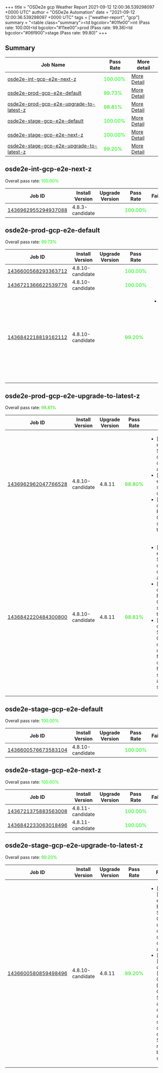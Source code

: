+++
title = "OSDe2e gcp Weather Report 2021-09-12 12:00:36.539298097 +0000 UTC"
author = "OSDe2e Automation"
date = "2021-09-12 12:00:36.539298097 +0000 UTC"
tags = ["weather-report", "gcp"]
summary = "<table class=\"summary\"><tr><td bgcolor=\"#01fe00\"></td><td>int (Pass rate: 100.00)</td></tr><tr><td bgcolor=\"#11ee00\"></td><td>prod (Pass rate: 99.36)</td></tr><tr><td bgcolor=\"#06f900\"></td><td>stage (Pass rate: 99.80)</td></tr></table>"
+++
## Summary

| Job Name | Pass Rate | More detail |
|----------|-----------|-------------|
|[osde2e-int-gcp-e2e-next-z](https://prow.ci.openshift.org/?job=osde2e-int-gcp-e2e-next-z)| <span style="color:#01fe00;">100.00%</span>|[More Detail](#osde2e-int-gcp-e2e-next-z)|
|[osde2e-prod-gcp-e2e-default](https://prow.ci.openshift.org/?job=osde2e-prod-gcp-e2e-default)| <span style="color:#07f800;">99.73%</span>|[More Detail](#osde2e-prod-gcp-e2e-default)|
|[osde2e-prod-gcp-e2e-upgrade-to-latest-z](https://prow.ci.openshift.org/?job=osde2e-prod-gcp-e2e-upgrade-to-latest-z)| <span style="color:#1fe000;">98.81%</span>|[More Detail](#osde2e-prod-gcp-e2e-upgrade-to-latest-z)|
|[osde2e-stage-gcp-e2e-default](https://prow.ci.openshift.org/?job=osde2e-stage-gcp-e2e-default)| <span style="color:#01fe00;">100.00%</span>|[More Detail](#osde2e-stage-gcp-e2e-default)|
|[osde2e-stage-gcp-e2e-next-z](https://prow.ci.openshift.org/?job=osde2e-stage-gcp-e2e-next-z)| <span style="color:#01fe00;">100.00%</span>|[More Detail](#osde2e-stage-gcp-e2e-next-z)|
|[osde2e-stage-gcp-e2e-upgrade-to-latest-z](https://prow.ci.openshift.org/?job=osde2e-stage-gcp-e2e-upgrade-to-latest-z)| <span style="color:#15ea00;">99.20%</span>|[More Detail](#osde2e-stage-gcp-e2e-upgrade-to-latest-z)|



## osde2e-int-gcp-e2e-next-z

Overall pass rate: <span style="color:#01fe00;">100.00%</span>

| Job ID | Install Version | Upgrade Version | Pass Rate | Failures |
|--------|-----------------|-----------------|-----------|----------|
[1436962955294937088](https://prow.ci.openshift.org/view/gs/origin-ci-test/logs/osde2e-int-gcp-e2e-next-z/1436962955294937088) | 4.8.3-candidate |  | <span style="color:#01fe00;">100.00%</span>|



## osde2e-prod-gcp-e2e-default

Overall pass rate: <span style="color:#07f800;">99.73%</span>

| Job ID | Install Version | Upgrade Version | Pass Rate | Failures |
|--------|-----------------|-----------------|-----------|----------|
[1436600568293363712](https://prow.ci.openshift.org/view/gs/origin-ci-test/logs/osde2e-prod-gcp-e2e-default/1436600568293363712) | 4.8.10-candidate |  | <span style="color:#01fe00;">100.00%</span>|
[1436721366622539776](https://prow.ci.openshift.org/view/gs/origin-ci-test/logs/osde2e-prod-gcp-e2e-default/1436721366622539776) | 4.8.10-candidate |  | <span style="color:#01fe00;">100.00%</span>|
[1436842218819162112](https://prow.ci.openshift.org/view/gs/origin-ci-test/logs/osde2e-prod-gcp-e2e-default/1436842218819162112) | 4.8.10-candidate |  | <span style="color:#15ea00;">99.20%</span>|<ul><li>[install] [Suite: operators] [OSD] RBAC Operator Operator Upgrade should upgrade from the replaced version</li></ul>



## osde2e-prod-gcp-e2e-upgrade-to-latest-z

Overall pass rate: <span style="color:#1fe000;">98.81%</span>

| Job ID | Install Version | Upgrade Version | Pass Rate | Failures |
|--------|-----------------|-----------------|-----------|----------|
[1436962962047766528](https://prow.ci.openshift.org/view/gs/origin-ci-test/logs/osde2e-prod-gcp-e2e-upgrade-to-latest-z/1436962962047766528) | 4.8.10-candidate | 4.8.11 | <span style="color:#1fe000;">98.80%</span>|<ul><li>[upgrade] [Suite: e2e] Encrypted Storage in GCP clusters can be created by dedicated admins</li><li>[upgrade] [Suite: e2e] ImageStreams should exist in the cluster</li><li>[upgrade] [Suite: operators] [OSD] RBAC Operator Operator Upgrade should upgrade from the replaced version</li></ul>
[1436842220484300800](https://prow.ci.openshift.org/view/gs/origin-ci-test/logs/osde2e-prod-gcp-e2e-upgrade-to-latest-z/1436842220484300800) | 4.8.10-candidate | 4.8.11 | <span style="color:#1fe000;">98.81%</span>|<ul><li>[upgrade] [Suite: e2e] Encrypted Storage in GCP clusters can be created by dedicated admins</li><li>[upgrade] [Suite: operators] [OSD] RBAC Operator Operator Upgrade should upgrade from the replaced version</li><li>[upgrade] [Suite: operators] [OSD] Splunk Forwarder Operator clusterServiceVersion openshift-splunk-forwarder-operator/splunk-forwarder-operator should be present and in succeeded state</li></ul>



## osde2e-stage-gcp-e2e-default

Overall pass rate: <span style="color:#01fe00;">100.00%</span>

| Job ID | Install Version | Upgrade Version | Pass Rate | Failures |
|--------|-----------------|-----------------|-----------|----------|
[1436600576673583104](https://prow.ci.openshift.org/view/gs/origin-ci-test/logs/osde2e-stage-gcp-e2e-default/1436600576673583104) | 4.8.10-candidate |  | <span style="color:#01fe00;">100.00%</span>|



## osde2e-stage-gcp-e2e-next-z

Overall pass rate: <span style="color:#01fe00;">100.00%</span>

| Job ID | Install Version | Upgrade Version | Pass Rate | Failures |
|--------|-----------------|-----------------|-----------|----------|
[1436721375883563008](https://prow.ci.openshift.org/view/gs/origin-ci-test/logs/osde2e-stage-gcp-e2e-next-z/1436721375883563008) | 4.8.11-candidate |  | <span style="color:#01fe00;">100.00%</span>|
[1436842233063018496](https://prow.ci.openshift.org/view/gs/origin-ci-test/logs/osde2e-stage-gcp-e2e-next-z/1436842233063018496) | 4.8.11-candidate |  | <span style="color:#01fe00;">100.00%</span>|



## osde2e-stage-gcp-e2e-upgrade-to-latest-z

Overall pass rate: <span style="color:#15ea00;">99.20%</span>

| Job ID | Install Version | Upgrade Version | Pass Rate | Failures |
|--------|-----------------|-----------------|-----------|----------|
[1436600580859498496](https://prow.ci.openshift.org/view/gs/origin-ci-test/logs/osde2e-stage-gcp-e2e-upgrade-to-latest-z/1436600580859498496) | 4.8.10-candidate | 4.8.11 | <span style="color:#15ea00;">99.20%</span>|<ul><li>[upgrade] [Suite: e2e] Encrypted Storage in GCP clusters can be created by dedicated admins</li><li>[upgrade] [Suite: operators] [OSD] Custom Domains Operator Should allow dedicated-admins to create custom domains Should be resolvable by external services</li></ul>





